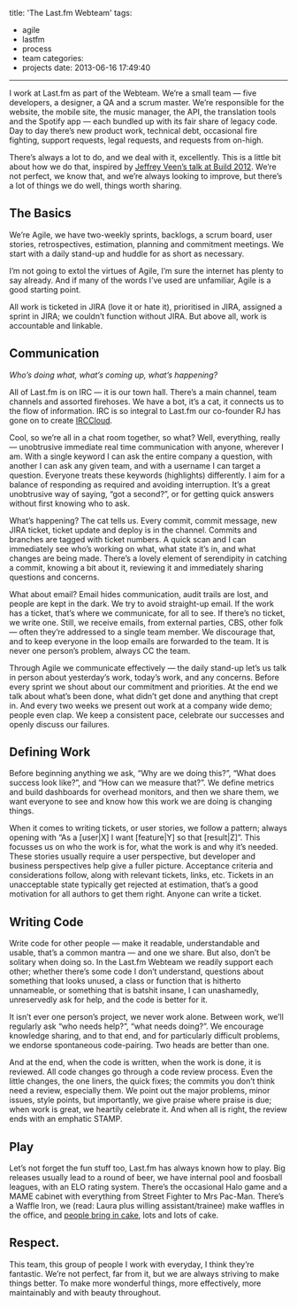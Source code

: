 title: 'The Last.fm Webteam'
tags:
  - agile
  - lastfm
  - process
  - team
categories:
  - projects
date: 2013-06-16 17:49:40
---

I work at Last.fm as part of the Webteam. We’re a small team — five developers, a designer, a QA and a scrum master. We’re responsible for the website, the mobile site, the music manager, the API, the translation tools and the Spotify app — each bundled up with its fair share of legacy code. Day to day there’s new product work, technical debt, occasional fire fighting, support requests, legal requests, and requests from on-high.

There’s always a lot to do, and we deal with it, excellently. This is a little bit about how we do that, inspired by [Jeffrey Veen’s talk at Build 2012](https://vimeo.com/63525053). We’re not perfect, we know that, and we’re always looking to improve, but there’s a lot of things we do well, things worth sharing.

## The Basics

We’re Agile, we have two-weekly sprints, backlogs, a scrum board, user stories, retrospectives, estimation, planning and commitment meetings. We start with a daily stand-up and huddle for as short as necessary.

I’m not going to extol the virtues of Agile, I’m sure the internet has plenty to say already. And if many of the words I’ve used are unfamiliar, Agile is a good starting point.

All work is ticketed in JIRA (love it or hate it), prioritised in JIRA, assigned a sprint in JIRA; we couldn’t function without JIRA. But above all, work is accountable and linkable.

## Communication

_Who’s doing what, what’s coming up, what’s happening?_

All of Last.fm is on IRC — it is our town hall. There’s a main channel, team channels and assorted firehoses. We have a bot, it’s a cat, it connects us to the flow of information. IRC is so integral to Last.fm our co-founder RJ has gone on to create [IRCCloud](https://www.irccloud.com/).

Cool, so we’re all in a chat room together, so what? Well, everything, really — unobtrusive immediate real time communication with anyone, wherever I am. With a single keyword I can ask the entire company a question, with another I can ask any given team, and with a username I can target a question. Everyone treats these keywords (highlights) differently. I aim for a balance of responding as required and avoiding interruption. It’s a great unobtrusive way of saying, “got a second?”, or for getting quick answers without first knowing who to ask.

What’s happening? The cat tells us. Every commit, commit message, new JIRA ticket, ticket update and deploy is in the channel. Commits and branches are tagged with ticket numbers. A quick scan and I can immediately see who’s working on what, what state it’s in, and what changes are being made. There’s a lovely element of serendipity in catching a commit, knowing a bit about it, reviewing it and immediately sharing questions and concerns.

What about email? Email hides communication, audit trails are lost, and people are kept in the dark. We try to avoid straight-up email. If the work has a ticket, that’s where we communicate, for all to see. If there’s no ticket, we write one. Still, we receive emails, from external parties, CBS, other folk — often they’re addressed to a single team member. We discourage that, and to keep everyone in the loop emails are forwarded to the team. It is never one person’s problem, always CC the team.

Through Agile we communicate effectively — the daily stand-up let’s us talk in person about yesterday’s work, today’s work, and any concerns. Before every sprint we shout about our commitment and priorities. At the end we talk about what’s been done, what didn’t get done and anything that crept in. And every two weeks we present out work at a company wide demo; people even clap. We keep a consistent pace, celebrate our successes and openly discuss our failures.

## Defining Work

Before beginning anything we ask, “Why are we doing this?”, “What does success look like?”, and “How can we measure that?”. We define metrics and build dashboards for overhead monitors, and then we share them, we want everyone to see and know how this work we are doing is changing things.

When it comes to writing tickets, or user stories, we follow a pattern; always opening with “As a [user|X] I want [feature|Y] so that [result|Z]”. This focusses us on who the work is for, what the work is and why it’s needed. These stories usually require a user perspective, but developer and business perspectives help give a fuller picture. Acceptance criteria and considerations follow, along with relevant tickets, links, etc. Tickets in an unacceptable state typically get rejected at estimation, that’s a good motivation for all authors to get them right. Anyone can write a ticket.

## Writing Code

Write code for other people — make it readable, understandable and usable, that’s a common mantra — and one we share. But also, don’t be solitary when doing so. In the Last.fm Webteam we readily support each other; whether there’s some code I don’t understand, questions about something that looks unused, a class or function that is hitherto unnameable, or something that is batshit insane, I can unashamedly, unreservedly ask for help, and the code is better for it.

It isn’t ever one person’s project, we never work alone. Between work, we’ll regularly ask “who needs help?”, “what needs doing?”. We encourage knowledge sharing, and to that end, and for particularly difficult problems, we endorse spontaneous code-pairing. Two heads are better than one.

And at the end, when the code is written, when the work is done, it is reviewed. All code changes go through a code review process. Even the little changes, the one liners, the quick fixes; the commits you don’t think need a review, especially them. We point out the major problems, minor issues, style points, but importantly, we give praise where praise is due; when work is great, we heartily celebrate it. And when all is right, the review ends with an emphatic STAMP.

## Play

Let’s not forget the fun stuff too, Last.fm has always known how to play. Big releases usually lead to a round of beer, we have internal pool and foosball leagues, with an ELO rating system. There’s the occasional Halo game and a MAME cabinet with everything from Street Fighter to Mrs Pac-Man. There’s a Waffle Iron, we (read: Laura plus willing assistant/trainee) make waffles in the office, and [people bring in cake](http://foodpeoplebroughtintolastfm.tumblr.com/), lots and lots of cake.

## Respect.

This team, this group of people I work with everyday, I think they’re fantastic. We’re not perfect, far from it, but we are always striving to make things better. To make more wonderful things, more effectively, more maintainably and with beauty throughout.
